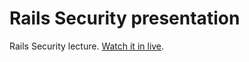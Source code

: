 # Rails Security presentation

Rails Security lecture. [Watch it in live](http://vlasiak.github.io/rails_security_presentation/).
